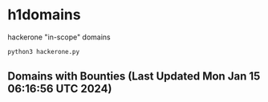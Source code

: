 # h1domains
hackerone "in-scope" domains

`python3 hackerone.py`
## Domains with Bounties (Last Updated Mon Jan 15 06:16:56 UTC 2024)
```

```
